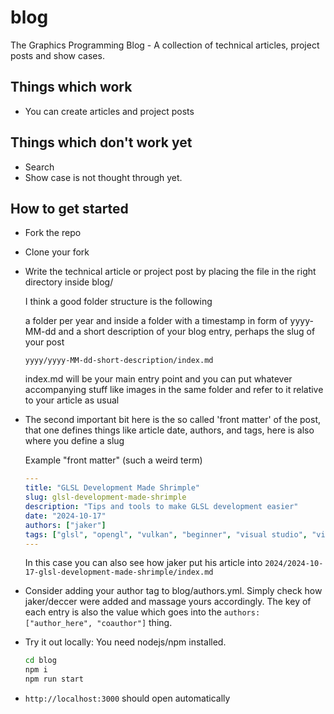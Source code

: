 # blog

The Graphics Programming Blog - A collection of technical articles, project posts and show cases.

## Things which work
- You can create articles and project posts

## Things which don't work yet
- Search
- Show case is not thought through yet.

## How to get started
- Fork the repo
- Clone your fork
- Write the technical article or project post by placing the file in the right directory inside blog/

  I think a good folder structure is the following

  a folder per year and inside a folder with a timestamp in form of yyyy-MM-dd and a short description of your blog entry, perhaps the slug of your post

  `yyyy/yyyy-MM-dd-short-description/index.md`

  index.md will be your main entry point and you can put whatever accompanying stuff like images in the same folder and refer to it relative to your article as usual

- The second important bit here is the so called 'front matter' of the post, that one defines things like article date, authors, and tags, here is also where you define a slug

  Example "front matter" (such a weird term)

  ```yaml
  ---
  title: "GLSL Development Made Shrimple"
  slug: glsl-development-made-shrimple
  description: "Tips and tools to make GLSL development easier"
  date: "2024-10-17"
  authors: ["jaker"]
  tags: ["glsl", "opengl", "vulkan", "beginner", "visual studio", "visual studio code", "article"]
  ---
  ```

  In this case you can also see how jaker put his article into `2024/2024-10-17-glsl-development-made-shrimple/index.md`

- Consider adding your author tag to blog/authors.yml. Simply check how jaker/deccer were added and massage yours accordingly. The key of each entry is also the value which goes into the `authors: ["author_here", "coauthor"]` thing.

- Try it out locally:
  You need nodejs/npm installed.

  ```bash
  cd blog
  npm i
  npm run start 
  ```

- `http://localhost:3000` should open automatically